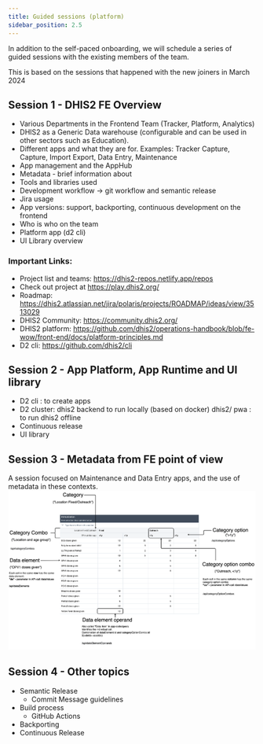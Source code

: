 ```yaml
---
title: Guided sessions (platform)
sidebar_position: 2.5
---
```


In addition to the self-paced onboarding, we will schedule a series of guided sessions with the existing members of the team.

This is based on the sessions that happened with the new joiners in March 2024

## Session 1 - DHIS2 FE Overview
- Various Departments in the Frontend Team (Tracker, Platform, Analytics)
- DHIS2 as a Generic Data warehouse (configurable and can be used in other sectors such as Education).
- Different apps and what they are for. Examples: Tracker Capture, Capture, Import Export, Data Entry, Maintenance
- App management and the AppHub
- Metadata - brief information about
- Tools and libraries used
- Development workflow -> git workflow and semantic release
- Jira usage
- App versions: support, backporting, continuous development on the frontend
- Who is who on the team
- Platform app (d2 cli)
- UI Library overview

### Important Links: 
- Project list and teams: https://dhis2-repos.netlify.app/repos
- Check out project at https://play.dhis2.org/ 
- Roadmap: https://dhis2.atlassian.net/jira/polaris/projects/ROADMAP/ideas/view/3513029
- DHIS2 Community:  https://community.dhis2.org/
- DHIS2  platform: https://github.com/dhis2/operations-handbook/blob/fe-wow/front-end/docs/platform-principles.md
- D2 cli: https://github.com/dhis2/cli


## Session 2 - App Platform, App Runtime and UI library

- D2 cli : to create apps 
- D2 cluster: dhis2 backend to run locally (based on docker)
 dhis2/ pwa : to run dhis2 offline
- Continuous release
- UI library


## Session 3 - Metadata from FE point of view

A session focused on Maintenance and Data Entry apps, and the use of metadata in these contexts.
![metadata diagram](https://raw.githubusercontent.com/dhis2/aggregate-data-entry-app/master/docs/form-models-diagram.png  "Metadata diagram in Data Entry")

## Session 4 - Other topics
- Semantic Release
    - Commit Message guidelines
- Build process
    - GitHub Actions
- Backporting
- Continuous Release

